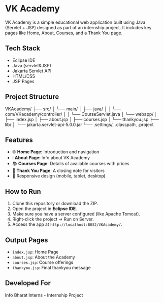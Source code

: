 # VK Academy
VK Academy is a simple educational web application built using Java (Servlet + JSP) designed as part of an internship project.
It includes key pages like Home, About, Courses, and a Thank You page.
##  Tech Stack
- Eclipse IDE
- Java (servlet&JSP)
- Jakarta Servlet API
- HTML/CSS
- JSP Pages
##  Project Structure
VKAcademy/ ├── src/ │   └── main/ │       ├── java/ │       │   └── com/VKacademy/controller/ │       │       └── CourseServlet.java │       └── webapp/ │           ├── index.jsp │           ├── about.jsp │           ├── courses.jsp │           └── thankyou.jsp ├── lib/ │   └── jakarta.servlet-api-5.0.0.jar └── .settings/, .classpath, .project
## Features
- 🌐 **Home Page**: Introduction and navigation
- ℹ️ **About Page**: Info about VK Academy 
- 📚 **Courses Page**: Details of available courses with prices
- 🙏 **Thank You Page**: A closing note for visitors
- 🎨 Responsive design (mobile, tablet, desktop)
##  How to Run
1. Clone this repository or download the ZIP.
2. Open the project in **Eclipse IDE**.
3. Make sure you have a server configured (like Apache Tomcat).
4. Right-click the project → Run on Server.
5. Access the app at `http://localhost:8082/VKAcademy/`.
##  Output Pages
- `index.jsp`: Home Page
- `about.jsp`: About the Academy
- `courses.jsp`: Course offerings
- `thankyou.jsp`: Final thankyou message
## Developed For
Info Bharat Interns - Internship Project


